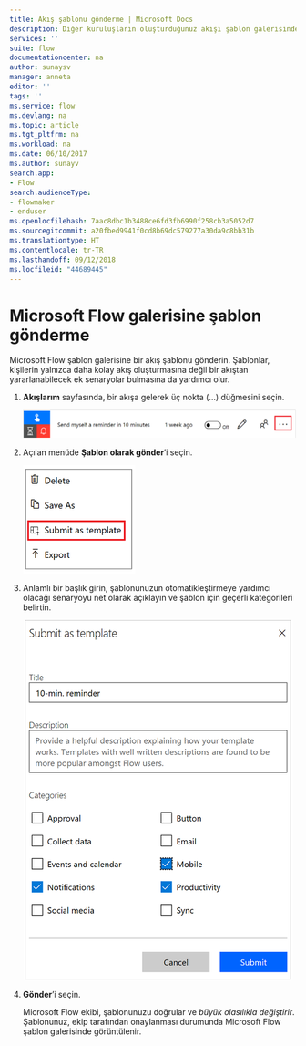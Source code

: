 ```yaml
---
title: Akış şablonu gönderme | Microsoft Docs
description: Diğer kuruluşların oluşturduğunuz akışı şablon galerisinde bulabilmesi ve kullanabilmesi için, akışınızı şablon olarak gönderin.
services: ''
suite: flow
documentationcenter: na
author: sunaysv
manager: anneta
editor: ''
tags: ''
ms.service: flow
ms.devlang: na
ms.topic: article
ms.tgt_pltfrm: na
ms.workload: na
ms.date: 06/10/2017
ms.author: sunayv
search.app:
- Flow
search.audienceType:
- flowmaker
- enduser
ms.openlocfilehash: 7aac8dbc1b3488ce6fd3fb6990f258cb3a5052d7
ms.sourcegitcommit: a20fbed9941f0cd8b69dc579277a30da9c8bb31b
ms.translationtype: HT
ms.contentlocale: tr-TR
ms.lasthandoff: 09/12/2018
ms.locfileid: "44689445"
---
```

# <a name="submit-a-template-to-the-microsoft-flow-gallery"></a>Microsoft Flow galerisine şablon gönderme
Microsoft Flow şablon galerisine bir akış şablonu gönderin. Şablonlar, kişilerin yalnızca daha kolay akış oluşturmasına değil bir akıştan yararlanabilecek ek senaryolar bulmasına da yardımcı olur. 

1. **Akışlarım** sayfasında, bir akışa gelerek üç nokta (...) düğmesini seçin.
   
    ![Üç nokta düğmesi](./media/publish-a-template/ellipsis-button.png)
2. Açılan menüde **Şablon olarak gönder**’i seçin.
   
    ![Bağlam menüsü](./media/publish-a-template/context-menu.png)
3. Anlamlı bir başlık girin, şablonunuzun otomatikleştirmeye yardımcı olacağı senaryoyu net olarak açıklayın ve şablon için geçerli kategorileri belirtin.
   
    ![Şablon seçenekleri](./media/publish-a-template/template-options.png)
4. **Gönder**’i seçin.
   
     Microsoft Flow ekibi, şablonunuzu doğrular ve *büyük olasılıkla değiştirir*. Şablonunuz, ekip tarafından onaylanması durumunda Microsoft Flow şablon galerisinde görüntülenir.

